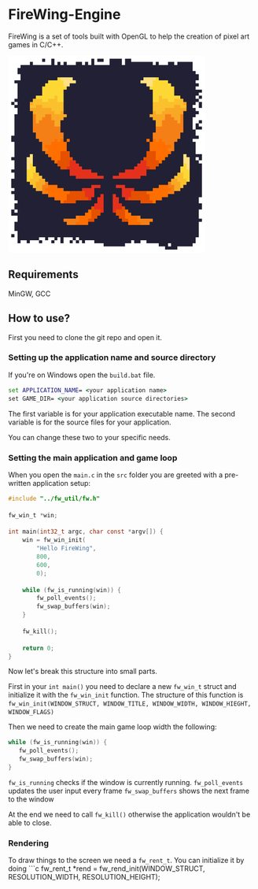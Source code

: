 # FireWing-Engine
FireWing is a set of tools built with OpenGL to help the creation of pixel art games in C/C++.

<img src="https://github.com/Kabajat/FireWing-Engine/blob/master/logo.png" width="400"/>

## Requirements
MinGW, GCC

## How to use?

First you need to clone the git repo and open it.

### Setting up the application name and source directory
If you're on Windows open the ``build.bat`` file.

```bat
set APPLICATION_NAME= <your application name>
set GAME_DIR= <your application source directories>
```

The first variable is for your application executable name.
The second variable is for the source files for your application.

You can change these two to your specific needs.

### Setting the main application and game loop

When you open the ``main.c`` in the ``src`` folder you are greeted with a pre-written application setup:

```c
#include "../fw_util/fw.h"

fw_win_t *win;

int main(int32_t argc, char const *argv[]) {
    win = fw_win_init(
        "Hello FireWing",
        800,
        600,
        0);

    while (fw_is_running(win)) {
        fw_poll_events();
        fw_swap_buffers(win);
    }
    
    fw_kill();
    
    return 0;
}
```

Now let's break this structure into small parts.

First in your ```int main()``` you need to declare a new ```fw_win_t``` struct and initialize it with the ```fw_win_init``` function.
The structure of this function is ```fw_win_init(WINDOW_STRUCT, WINDOW_TITLE, WINDOW_WIDTH, WINDOW_HIEGHT, WINDOW_FLAGS)```

Then we need to create the main game loop width the following:
 ```c
while (fw_is_running(win)) {
    fw_poll_events();
    fw_swap_buffers(win);
}
```

```fw_is_running``` checks if the window is currently running.
```fw_poll_events``` updates the user input every frame
```fw_swap_buffers``` shows the next frame to the window

At the end we need to call ```fw_kill()``` otherwise the application wouldn't be able to close.

### Rendering

To draw things to the screen we need a ```fw_rent_t```.
You can initialize it by doing ```c
fw_rent_t *rend = fw_rend_init(WINDOW_STRUCT, RESOLUTION_WIDTH, RESOLUTION_HEIGHT);
```
